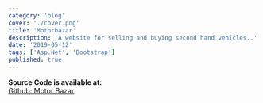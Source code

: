 ```yaml
---
category: 'blog'
cover: './cover.png'
title: 'Motorbazar'
description: 'A website for selling and buying second hand vehicles..'
date: '2019-05-12'
tags: ['Asp.Net', 'Bootstrap']
published: true
---
```


**Source Code is available at:**<br>
[Github: Motor Bazar](https://github.com/Pusendra/Motorbazar)

